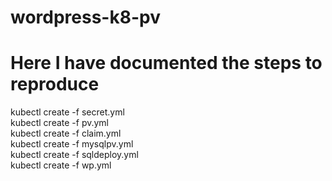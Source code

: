# wordpress-k8-pv 
# Here I have documented the steps to reproduce
kubectl create -f secret.yml <br>
kubectl create -f pv.yml <br>
kubectl create -f claim.yml <br>
kubectl create -f mysqlpv.yml <br>
kubectl create -f sqldeploy.yml <br>
kubectl create -f wp.yml <br>
